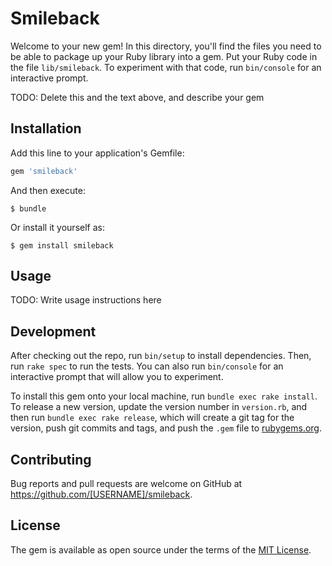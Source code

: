 # Smileback

Welcome to your new gem! In this directory, you'll find the files you need to be able to package up your Ruby library into a gem. Put your Ruby code in the file `lib/smileback`. To experiment with that code, run `bin/console` for an interactive prompt.

TODO: Delete this and the text above, and describe your gem

## Installation

Add this line to your application's Gemfile:

```ruby
gem 'smileback'
```

And then execute:

    $ bundle

Or install it yourself as:

    $ gem install smileback

## Usage

TODO: Write usage instructions here

## Development

After checking out the repo, run `bin/setup` to install dependencies. Then, run `rake spec` to run the tests. You can also run `bin/console` for an interactive prompt that will allow you to experiment.

To install this gem onto your local machine, run `bundle exec rake install`. To release a new version, update the version number in `version.rb`, and then run `bundle exec rake release`, which will create a git tag for the version, push git commits and tags, and push the `.gem` file to [rubygems.org](https://rubygems.org).

## Contributing

Bug reports and pull requests are welcome on GitHub at https://github.com/[USERNAME]/smileback.

## License

The gem is available as open source under the terms of the [MIT License](https://opensource.org/licenses/MIT).
